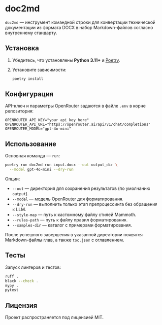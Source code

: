 # doc2md

`doc2md` — инструмент командной строки для конвертации технической документации из
формата DOCX в набор Markdown-файлов согласно внутреннему стандарту.

## Установка

1. Убедитесь, что установлены **Python 3.11+** и [Poetry](https://python-poetry.org/).
2. Установите зависимости:

   ```bash
   poetry install
   ```

## Конфигурация

API-ключ и параметры OpenRouter задаются в файле `.env` в корне репозитория:

```env
OPENROUTER_API_KEY="your_api_key_here"
OPENROUTER_API_URL="https://openrouter.ai/api/v1/chat/completions"
OPENROUTER_MODEL="gpt-4o-mini"
```

## Использование

Основная команда — `run`:

```bash
poetry run doc2md run input.docx --out output_dir \
  --model gpt-4o-mini --dry-run
```

Опции:

- `--out` — директория для сохранения результатов (по умолчанию `output`).
- `--model` — модель OpenRouter для форматирования.
- `--dry-run` — выполнить только этап препроцессинга без обращения к LLM.
- `--style-map` — путь к кастомному файлу стилей Mammoth.
- `--rules-path` — путь к файлу правил форматирования.
- `--samples-dir` — каталог с примерами форматирования.

После успешного завершения в указанной директории появятся Markdown-файлы
глав, а также `toc.json` с оглавлением.

## Тесты

Запуск линтеров и тестов:

```bash
ruff .
black --check .
mypy .
pytest
```

## Лицензия

Проект распространяется под лицензией MIT.
